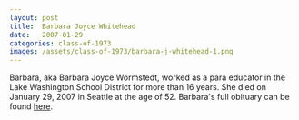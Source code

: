 ```yaml
---
layout: post
title:  Barbara Joyce Whitehead
date:   2007-01-29
categories: class-of-1973
images: /assets/class-of-1973/barbara-j-whitehead-1.png
---
```

Barbara, aka Barbara Joyce Wormstedt, worked as a para educator in the Lake Washington School District for more than 16 years.  She died on January 29, 2007 in Seattle at the age of 52.  Barbara's full obituary can be found [here](http://tinyurl.com/obd3d7z).
